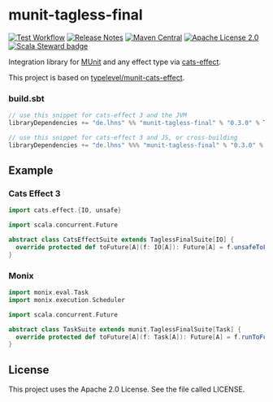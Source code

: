 # munit-tagless-final
[![Test Workflow](https://github.com/lhns/munit-tagless-final/workflows/test/badge.svg)](https://github.com/lhns/munit-tagless-final/actions?query=workflow%3Atest)
[![Release Notes](https://img.shields.io/github/release/lhns/munit-tagless-final.svg?maxAge=3600)](https://github.com/lhns/munit-tagless-final/releases/latest)
[![Maven Central](https://img.shields.io/maven-central/v/de.lhns/munit-tagless-final_2.13)](https://search.maven.org/artifact/de.lhns/munit-tagless-final_2.13)
[![Apache License 2.0](https://img.shields.io/github/license/lhns/munit-tagless-final.svg?maxAge=3600)](https://www.apache.org/licenses/LICENSE-2.0)
[![Scala Steward badge](https://img.shields.io/badge/Scala_Steward-helping-blue.svg?style=flat&logo=data:image/png;base64,iVBORw0KGgoAAAANSUhEUgAAAA4AAAAQCAMAAAARSr4IAAAAVFBMVEUAAACHjojlOy5NWlrKzcYRKjGFjIbp293YycuLa3pYY2LSqql4f3pCUFTgSjNodYRmcXUsPD/NTTbjRS+2jomhgnzNc223cGvZS0HaSD0XLjbaSjElhIr+AAAAAXRSTlMAQObYZgAAAHlJREFUCNdNyosOwyAIhWHAQS1Vt7a77/3fcxxdmv0xwmckutAR1nkm4ggbyEcg/wWmlGLDAA3oL50xi6fk5ffZ3E2E3QfZDCcCN2YtbEWZt+Drc6u6rlqv7Uk0LdKqqr5rk2UCRXOk0vmQKGfc94nOJyQjouF9H/wCc9gECEYfONoAAAAASUVORK5CYII=)](https://scala-steward.org)

Integration library for [MUnit](https://scalameta.org/munit/) and any effect type
via [cats-effect](https://github.com/typelevel/cats-effect/).

This project is based on [typelevel/munit-cats-effect](https://github.com/typelevel/munit-cats-effect).

### build.sbt
```sbt
// use this snippet for cats-effect 3 and the JVM
libraryDependencies += "de.lhns" %% "munit-tagless-final" % "0.3.0" % Test

// use this snippet for cats-effect 3 and JS, or cross-building
libraryDependencies += "de.lhns" %%% "munit-tagless-final" % "0.3.0" % Test
```

## Example
### Cats Effect 3
```scala
import cats.effect.{IO, unsafe}

import scala.concurrent.Future

abstract class CatsEffectSuite extends TaglessFinalSuite[IO] {
  override protected def toFuture[A](f: IO[A]): Future[A] = f.unsafeToFuture()(unsafe.IORuntime.global)
}
```

### Monix
```scala
import monix.eval.Task
import monix.execution.Scheduler

import scala.concurrent.Future

abstract class TaskSuite extends munit.TaglessFinalSuite[Task] {
  override protected def toFuture[A](f: Task[A]): Future[A] = f.runToFuture(Scheduler.global)
}
```

## License
This project uses the Apache 2.0 License. See the file called LICENSE.
